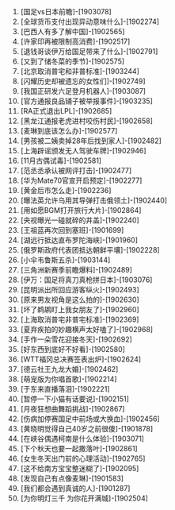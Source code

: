 
1. [国足vs日本前瞻]-[1903078]
1. [全球货币支付出现异动意味什么]-[1902274]
1. [巴西人有多了解中国]-[1902565]
1. [许家印再被限制高消费]-[1902517]
1. [退钱哥谈伊万给国足带来了什么]-[1902791]
1. [又到了储冬菜的季节]-[1902575]
1. [北京取消普宅和非普标准]-[1903244]
1. [闪耀历史却被遗忘的女性们]-[1902749]
1. [我国正研发六足登月机器人]-[1903087]
1. [官方通报良品铺子被举报事件]-[1903235]
1. [RA正式退出LPL]-[1902685]
1. [黑龙江通报老虎进村咬伤村民]-[1902658]
1. [麦琳到底该怎么办]-[1902577]
1. [男孩被二姨卖掉28年后找到家人]-[1902482]
1. [上海辟谣颁发无人驾驶车牌]-[1902946]
1. [11月古偶试毒]-[1902581]
1. [范丞丞承认被网评打击]-[1902477]
1. [华为Mate70官宣开启预定]-[1902277]
1. [黄金后市怎么走]-[1902236]
1. [曝法英允许乌用其导弹打击俄领土]-[1902440]
1. [用如愿BGM打开旅行大片]-[1902864]
1. [央视曝光一碰就碎的井盖]-[1902240]
1. [王祖蓝再次回到塞班]-[1901699]
1. [湖远行抵达直布罗陀海峡]-[1901960]
1. [俄罗斯政府代表团抵达朝鲜平壤]-[1902228]
1. [小伞韦鲁斯五杀]-[1903144]
1. [三角洲新赛季前瞻爆料]-[1902489]
1. [伊万：国足将真刀真枪拼日本]-[1903076]
1. [昆明派出所回应游客纵火]-[1902493]
1. [原来男友视角是这么拍的]-[1902630]
1. [坏了鹈鹕盯上我女朋友了]-[1902960]
1. [上海取消普宅非普宅标准]-[1902369]
1. [夏弃疾拍的妙趣横声太好嗑了]-[1902968]
1. [手作一朵雪花迎接冬天]-[1902692]
1. [好东西到底好不好看]-[1902580]
1. [WTT福冈总决赛签表出炉]-[1902624]
1. [德云社王九龙大婚]-[1902462]
1. [萌宠版为你唱首歌]-[1902214]
1. [于东来直播落泪]-[1902221]
1. [暂停一下小猫有话要说]-[1902151]
1. [月夜狂想曲舞蹈挑战]-[1902867]
1. [伤病加停赛国足中前场或大换血]-[1902456]
1. [黄晓明觉得自己40岁之前很傻]-[1901878]
1. [在峡谷偶遇柯南是什么体验]-[1903071]
1. [下个秋天也要一起撒落叶]-[1902861]
1. [女生冬天出门前的心理活动]-[1902765]
1. [这不给南方宝宝整迷糊了]-[1902095]
1. [发现自己有点像麦琳]-[1901583]
1. [我们都会遇到真诚的人]-[1901287]
1. [为你明灯三千 为你花开满城]-[1902504]